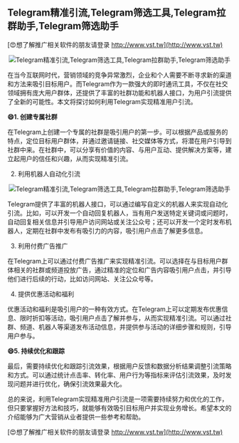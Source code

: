 ## **Telegram精准引流,Telegram筛选工具,Telegram拉群助手,Telegram筛选助手**

[😍想了解推广相关软件的朋友请登录 http://www.vst.tw](http://www.vst.tw)

 <center><img src="https://vst.tw/MP4/tuiguang/png/3.png" alt="Telegram精准引流,Telegram筛选工具,Telegram拉群助手,Telegram筛选助手"></center>

在当今互联网时代，营销领域的竞争异常激烈，企业和个人需要不断寻求新的渠道和方法来吸引目标用户。而Telegram作为一款强大的即时通讯工具，不仅在社交领域拥有庞大用户群体，还提供了丰富的社群功能和机器人接口，为用户引流提供了全新的可能性。本文将探讨如何利用Telegram实现精准用户引流。

**😄1. 创建专属社群**

在Telegram上创建一个专属的社群是吸引用户的第一步。可以根据产品或服务的特点，定位目标用户群体，并通过邀请链接、社交媒体等方式，将潜在用户引导到社群中来。在社群中，可以分享有价值的内容、与用户互动、提供解决方案等，建立起用户的信任和兴趣，从而实现精准引流。

2. 利用机器人自动化引流

 <center><img src="https://vst.tw/MP4/tuiguang/png/7.png" alt="Telegram精准引流,Telegram筛选工具,Telegram拉群助手,Telegram筛选助手"></center>

Telegram提供了丰富的机器人接口，可以通过编写自定义的机器人来实现自动化引流。比如，可以开发一个自动回复机器人，当有用户发送特定关键词或问题时，自动回复相关信息并引导用户访问网站或关注公众号；还可以开发一个定时发布机器人，定期在社群中发布有吸引力的内容，吸引用户点击了解更多信息。

3. 利用付费广告推广

在Telegram上可以通过付费广告推广来实现精准引流。可以选择在与目标用户群体相关的社群或频道投放广告，通过精准的定位和广告内容吸引用户点击，并引导他们进行后续的行动，比如访问网站、关注公众号等。

4. 提供优惠活动和福利

优惠活动和福利是吸引用户的一种有效方式。在Telegram上可以定期发布优惠信息、限时折扣等活动，吸引用户点击了解并参与，从而实现精准引流。可以通过社群、频道、机器人等渠道发布活动信息，并提供参与活动的详细步骤和规则，引导用户参与。

**😄5. 持续优化和跟踪**

最后，需要持续优化和跟踪引流效果，根据用户反馈和数据分析结果调整引流策略和方式。可以通过统计点击率、转化率、用户行为等指标来评估引流效果，及时发现问题并进行优化，确保引流效果最大化。

总的来说，利用Telegram实现精准用户引流是一项需要持续努力和优化的工作，但只要掌握好方法和技巧，就能够有效吸引目标用户并实现业务增长。希望本文的介绍能够为广大营销从业者提供一些参考和帮助。

[😍想了解推广相关软件的朋友请登录 http://www.vst.tw](http://www.vst.tw)



